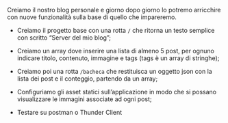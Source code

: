 Creiamo il nostro blog personale e giorno dopo giorno lo potremo arricchire con nuove funzionalità sulla base di quello che impareremo.

- Creiamo il progetto base con una rotta `/` che ritorna un testo semplice con scritto “Server del mio blog”;
- Creiamo un array dove inserire una lista di almeno 5 post, per ognuno indicare titolo, contenuto, immagine e tags (tags è un array di stringhe);

- Creiamo poi una rotta `/bacheca` che restituisca un oggetto json con la lista dei post e il conteggio, partendo da un array;
- Configuriamo gli asset statici sull’applicazione in modo che si possano visualizzare le immagini associate ad ogni post;

- Testare su postman o Thunder Client